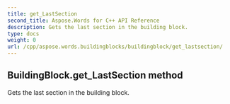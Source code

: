 ```yaml
---
title: get_LastSection
second_title: Aspose.Words for C++ API Reference
description: Gets the last section in the building block. 
type: docs
weight: 0
url: /cpp/aspose.words.buildingblocks/buildingblock/get_lastsection/
---
```

## BuildingBlock.get_LastSection method


Gets the last section in the building block.

